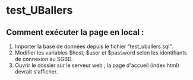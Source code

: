 # test_UBallers

## Comment exécuter la page en local :

1. Importer la base de données depuis le fichier "test_uballers.sql".
2. Modifier les variables $host, $user et $password selon les identifiants de connexion au SGBD.
3. Ouvrir le dossier sur le serveur web ; la page d'accueil (index.html) devrait s'afficher.
